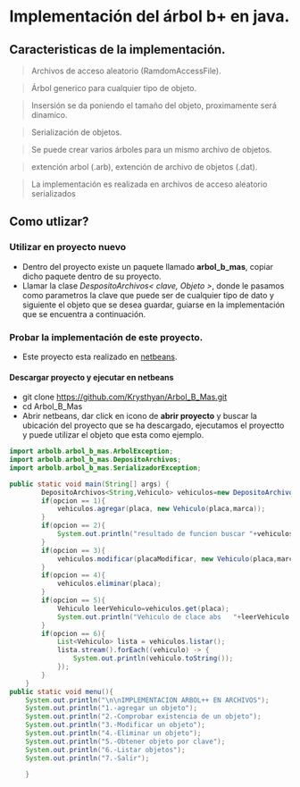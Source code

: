 # Implementación del árbol b+ en java.

## Caracteristicas de la implementación.

> Archivos de acceso aleatorio (RamdomAccessFile).

> Árbol generico para cualquier tipo de objeto.

> Insersión se da poniendo el tamaño del objeto, proximamente será dinamico.

> Serialización de objetos.

> Se puede crear varios árboles para un mismo archivo de objetos.

> extención arbol (.arb), extención de archivo de objetos (.dat).

>La implementación es realizada en archivos de acceso aleatorio serializados

## Como utlizar?

### Utilizar en proyecto nuevo

- Dentro del proyecto existe un paquete llamado **arbol_b_mas**, copiar dicho
paquete dentro de su proyecto.
- Llamar la clase _DespositoArchivos< clave, Objeto >_, donde le pasamos como parametros
la clave que puede ser de cualquier tipo de dato y siguiente el objeto que se desea 
guardar, guiarse en la implementación que se encuentra a continuación.

### Probar la implementación de este proyecto.

- Este proyecto esta realizado en [netbeans](https://netbeans.org/downloads/).

#### Descargar proyecto y ejecutar en netbeans
- git clone https://github.com/Krysthyan/Arbol_B_Mas.git
- cd Arbol_B_Mas
- Abrir netbeans, dar click en icono de **abrir proyecto** y buscar la ubicación 
del proyecto que se ha descargado, ejecutamos el proyectto  y puede utilizar el objeto que 
esta como ejemplo.

```java
import arbolb.arbol_b_mas.ArbolException;
import arbolb.arbol_b_mas.DepositoArchivos;
import arbolb.arbol_b_mas.SerializadorException;

public static void main(String[] args) {
        DepositoArchivos<String,Vehiculo> vehiculos=new DepositoArchivos("src/","vehiculos",1000);
        if(opcion == 1){
            vehiculos.agregar(placa, new Vehiculo(placa,marca));
        }
        if(opcion == 2){
            System.out.println("resultado de funcion buscar "+vehiculos.exists(placa));
        }
        if(opcion == 3){
            vehiculos.modificar(placaModificar, new Vehiculo(placa,marca));
        }
        if(opcion == 4){
            vehiculos.eliminar(placa);
        }
        if(opcion == 5){
            Vehiculo leerVehiculo=vehiculos.get(placa);
            System.out.println("Vehiculo de clace abs   "+leerVehiculo.toString());
        }
        if(opcion == 6){
            List<Vehiculo> lista = vehiculos.listar();
            lista.stream().forEach((vehiculo) -> {
                System.out.println(vehiculo.toString());
            });
        }
    }
public static void menu(){
    System.out.println("\n\nIMPLEMENTACION ARBOL++ EN ARCHIVOS");
    System.out.println("1.-agregar un objeto");
    System.out.println("2.-Comprobar existencia de un objeto");
    System.out.println("3.-Modificar un objeto");
    System.out.println("4.-Eliminar un objeto");
    System.out.println("5.-Obtener objeto por clave");
    System.out.println("6.-Listar objetos");
    System.out.println("7.-Salir");
        
    }


```
